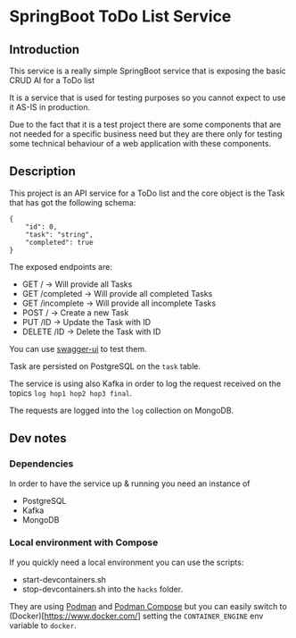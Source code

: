 # SpringBoot ToDo List Service

## Introduction
This service is a really simple SpringBoot service that is exposing the basic CRUD AI for a ToDo list

It is a service that is used for testing purposes so you cannot expect to use it AS-IS in production.

Due to the fact that it is a test project there are some components that are not needed for a specific business need but 
they are there only for testing some technical behaviour of a web application with these components.

## Description
This project is an API service for a ToDo list and the core object is the Task that has got the following schema:

```
{
    "id": 0,
    "task": "string",
    "completed": true
}
```

The exposed endpoints are:

- GET / -> Will provide all Tasks
- GET /completed -> Will provide all completed Tasks
- GET /incomplete -> Will provide all incomplete Tasks
- POST / -> Create a new Task
- PUT /ID -> Update the Task with ID
- DELETE /ID -> Delete the Task with ID

You can use [swagger-ui](http://localhost:8080/swagger-ui/index.html) to test them.

Task are persisted on PostgreSQL on the ```task``` table.

The service is using also Kafka in order to log the request received on the topics ```log hop1 hop2 hop3 final```.

The requests are logged into the ```log``` collection on MongoDB.

## Dev notes
### Dependencies
In order to have the service up & running you need an instance of 
- PostgreSQL
- Kafka
- MongoDB

### Local environment with Compose
If you quickly need a local environment you can use the scripts:
- start-devcontainers.sh
- stop-devcontainers.sh
into the ```hacks``` folder.

They are using [Podman](https://podman.io/) and [Podman Compose](https://podman-desktop.io/docs/compose) but you can easily switch to (Docker)[https://www.docker.com/] setting the ```CONTAINER_ENGINE``` env variable to ```docker```.



